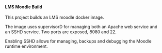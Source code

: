 #### LMS Moodle Build

This project builds an LMS moodle docker image.

The image uses supervisorD for managing both an Apache web service and an SSHD service.  Two ports are exposed, 8080 and 22.

Enabling SSHD allows for managing, backups and debugging the Moodle runtime environment.


